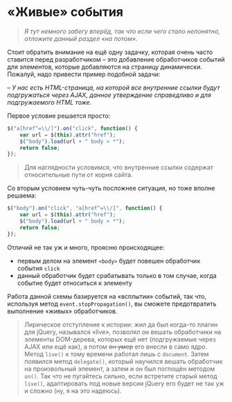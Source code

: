 # «Живые» события

> _Я тут немного забегу вперёд, так что если чего стало непонятно, отложите данный раздел «на потом»._

Стоит обратить внимание на ещё одну задачку, которая очень часто ставится перед разработчиком – это добавление обработчиков событий для элементов, которые добавляются на страницу динамически. Пожалуй, надо привести пример подобной задачи:

_– У нас есть HTML-страница, на которой все внутренние ссылки будут подгружаться через AJAX, данное утверждение справедливо и для подгружаемого HTML тоже._

Первое условие решается просто:

```javascript
$("a[href^=\\/]").on("click", function() {
    var url = $(this).attr("href");
    $("body").load(url + " body > *");
    return false;
});
```

> Для наглядности условимся, что внутренние ссылки содержат относительные пути от корня сайта.

Со вторым условием чуть-чуть посложнее ситуация, но тоже вполне решаема:

```javascript
$("body").on("click", "a[href^=\\/]", function() {
    var url = $(this).attr("href");
    $("body").load(url + " body > *");
    return false;
});
```

Отличий не так уж и много, проясню происходящее:

* первым делом на элемент `<body>` будет повешен обработчик события `click`
* данный обработчик будет срабатывать только в том случае, когда событие будет относиться к элементу&#x20;

Работа данной схемы базируется на «всплытии» событий, так что, используя метод `event.stopPropagation()`, вы сможете предотвратить выполнение «живых» обработчиков.

> Лирическое отступление к истории: жил да был когда-то плагин для jQuery, назывался «live», позволял он вешать обработчики на элементы DOM-дерева, которых ещё нет (подгружаемые через AJAX или ещё как), а потом ~~он умер~~ его внесли в само ядро. Метод `live()` к тому времени работал лишь с `document`. Затем появился метод `delegate()`, который научился вешать обработчик на произвольный элемент, а затем и он был поглощён методом `on()`. Так что не пугайтесь сильно, если встретите старый метод `live()`, адаптировать под новые версии jQuery его будет не так уж и сложно (ну, я на это надеюсь).

